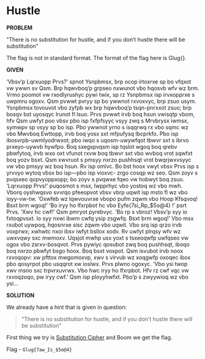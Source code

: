 # Hustle

__PROBLEM__

"There is no substitution for hustle, and if you don’t hustle there will be substitution"

The flag is not in standard format.
The format of the flag here is Glug{}.

__GIVEN__

‘Vbsv’p Lqrxuopp Prvs?’ spnot Ysnpbmsx, brp ocop irtoxrxe sp bo vfqxot vw ywwn sv Qsm. Brp hqwvboq’p grpseo nxwunot vbo hqosvb wfv wz brm. Vrmo poomot vw rxodlyrushyc pywi twix, sp rz Ysnpbmsx isp irvxopprxe s uwpmru ogoxv. Qsm pvwwt pvryy sp bo ywwnot rxvoxvyc, brp zsuo usym. Ysnpbmsx tovouvot vbo zyfpb wx brp hqwvboq’p tsqn-pnrxxot zsuo; brp bosqv bst uyosqyc lrunot fl lsuo. Prvs pvwwt irvb boq hsun vwisqtp vbom, hfv Qsm uwfyt poo vbsv pbo isp fxfpfsyyc vsyy zwq s Mrvbrysx iwmsx, symwpv sp vsyy sp bo isp. Pbo ywwnot yrno s isqqrwq rx vbo sqmc wz vbo Mwvboq Ewttopp, irvb boq yosx sxt mfpufysq lbcprkfo. Pbo isp ibosvrpb-uwmlyodrwxot; pbo iwqo s uqosm-uwywfqot tbwvr sxt s ibrvo prxeyo-uywvb hywfpo. Boq sxegspvqsm isp tqslot wgoq boq qrebv pbwfytoq, irvb wxo oxt vfunot rxvw boq tbwvr sxt vbo wvboq vrot sqwfxt boq yozv bsxt. Qsm xwvruot s pmsyy nxrzo pushhsqt vrot bwqrjwxvsyyc vw vbo pmsyy wz boq hsun. Rv isp omlvc. Bo bst hoox vwyt vbsv Prvs isp s yrvvyo wytoq vbsx bo isp—pbo isp vioxvc- zrgo cosqp wz seo. Qsm zoyv s pvqsxeo qopvyoppxopp; bo zoyv s pvqwxe fqeo vw hobwyt boq zsuo. ‘Lqrxuopp Prvs!’ puqosmot s msx, lwpprhyc vbo yostoq wz vbo mwh. Vborq oyshwqsvo svvrqo pfeeopvot vbsv vbrp uqwit isp msto fl wz vbo ioyy-vw-tw. ‘Oxwfeb wz lqwvouvrxe vbopo pufm zqwm vbo Hoop Kfsqvoq! Bsxt brm wgoq!’ ‘Bo iryy ho lfxrpbot hc vbo Eyfe{7si_Rp_$5o@4} !’ psrt Prvs. ‘Xwv hc cwf!’ Qsm pmryot pyrebvyc. ‘Bo rp s vbroz! Vbsv’p syy io fxtoqpvsxt. Io syy nxwi ibwm cwfq ysip zsgwfq. Bsxt brm wgoq!’ Vbo msx rxubot uywpoq, hqosnrxe sisc zqwm vbo uqwit. Vbo srq isp qrzo irvb voxprwx; xwhwtc nxoi ibsv iwfyt bsllox xodv. Rv uwfyt plrqsy wfv wz uwxvqwy sxc mwmoxv. Uqsjot mwhp usx yoxt s tsxeoqwfp uwfqseo vw ogox vbo zsrxv-bosqvot. Prvs pywiyc qosubot zwq boq pushhsqt, iboqo boq nxrzo pbwfyt bsgo hoox. Boq bsxt voxpot. Qsm isvubot irvb noox rxvoqopv: xw pfttox mwgomoxvp, xwv s virvub wz xoqgwfp oxoqec ibox pbo qosyrpot pbo usqqrot xw ioslwx. Prvs plwno ogoxyc. ‘Vbo ysi twop xwv msno sxc trpvrxuvrwx. Vbo hwc iryy ho lfxrpbot. Hfv rz cwf vqc vw rxvoqzoqo, pw iryy cwf.’ Qsm isp ployyhwfxt. Pbo’p s zwyywioq wz vbo ysi…


__SOLUTION__

We already have a hint that is given in question:
> "There is no substitution for hustle, and if you don’t hustle there will be substitution"

First thing we try is [Substitution Cipher](https://www.guballa.de/substitution-solver) and Boom we get the flag.

Flag - `Glug{7aw_Is_$5e@4}`
